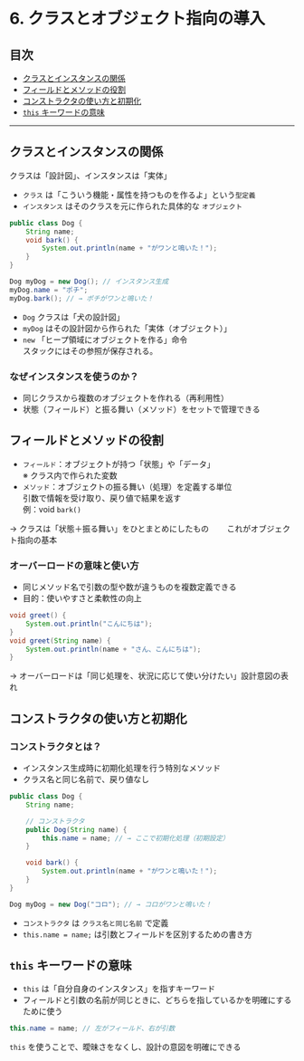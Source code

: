 # 6. クラスとオブジェクト指向の導入
## 目次

- [クラスとインスタンスの関係](#1)
- [フィールドとメソッドの役割](#2)
- [コンストラクタの使い方と初期化](#3)
- [`this` キーワードの意味](#4)


---

<a id="1"></a>

## クラスとインスタンスの関係

クラスは「設計図」、インスタンスは「実体」  
- `クラス` は「こういう機能・属性を持つものを作るよ」という`型定義`
- `インスタンス` はそのクラスを元に作られた具体的な `オブジェクト`


```java
public class Dog {
    String name;
    void bark() {
        System.out.println(name + "がワンと鳴いた！");
    }
}
```

```java
Dog myDog = new Dog(); // インスタンス生成
myDog.name = "ポチ";
myDog.bark(); // → ポチがワンと鳴いた！
```

- `Dog` クラスは「犬の設計図」
- `myDog` はその設計図から作られた「実体（オブジェクト）」
- `new` 「ヒープ領域にオブジェクトを作る」命令  
    スタックにはその参照が保存される。

### なぜインスタンスを使うのか？

- 同じクラスから複数のオブジェクトを作れる（再利用性）
- 状態（フィールド）と振る舞い（メソッド）をセットで管理できる


<a id="2"></a>

## フィールドとメソッドの役割

- `フィールド`：オブジェクトが持つ「状態」や「データ」  
    ※ クラス内で作られた変数
- `メソッド`：オブジェクトの振る舞い（処理）を定義する単位   
    引数で情報を受け取り、戻り値で結果を返す  
    例：void `bark()`

→ クラスは「状態＋振る舞い」をひとまとめにしたもの　　
これがオブジェクト指向の基本  

### オーバーロードの意味と使い方

- 同じメソッド名で引数の型や数が違うものを複数定義できる
- 目的：使いやすさと柔軟性の向上

```java
void greet() {
    System.out.println("こんにちは");
}
void greet(String name) {
    System.out.println(name + "さん、こんにちは");
}
```

→ オーバーロードは「同じ処理を、状況に応じて使い分けたい」設計意図の表れ


<a id="3"></a>

## コンストラクタの使い方と初期化

### コンストラクタとは？
- インスタンス生成時に初期化処理を行う特別なメソッド
- クラス名と同じ名前で、戻り値なし


```java
public class Dog {
    String name;

    // コンストラクタ
    public Dog(String name) {
        this.name = name; // → ここで初期化処理（初期設定）
    }

    void bark() {
        System.out.println(name + "がワンと鳴いた！");
    }
}
```

```java
Dog myDog = new Dog("コロ"); // → コロがワンと鳴いた！
```

- `コンストラクタ` は `クラス名と同じ名前` で定義
- `this.name = name;` は引数とフィールドを区別するための書き方


<a id="4"></a>

## `this` キーワードの意味

- `this` は「自分自身のインスタンス」を指すキーワード
- フィールドと引数の名前が同じときに、どちらを指しているかを明確にするために使う  

```java
this.name = name; // 左がフィールド、右が引数
```
`this` を使うことで、曖昧さをなくし、設計の意図を明確にできる


